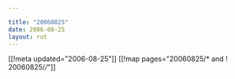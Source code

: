 ```yaml
---

title: "20060825"
date: 2006-08-25
layout: rut
---
```


[[!meta updated="2006-08-25"]]
[[!map pages="20060825/* and ! 20060825/*/*"]]
